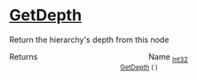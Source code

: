 # [GetDepth](./HierarchyElement-100664013.md)

Return the hierarchy's depth from this node

Returns<img width=200/>Name
<sub>[Int32](https://docs.microsoft.com/en-us/dotnet/api/System.Int32)</sub><img width=200/><sub>[GetDepth](./HierarchyElement-100664013.md) (  )</sub><br>


